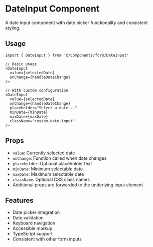 # DateInput Component

A date input component with date picker functionality and consistent styling.

## Usage

```tsx
import { DateInput } from '@/components/form/DateInput'

// Basic usage
<DateInput 
  value={selectedDate}
  onChange={handleDateChange}
/>

// With custom configuration
<DateInput 
  value={selectedDate}
  onChange={handleDateChange}
  placeholder="Select a date..."
  minDate={minDate}
  maxDate={maxDate}
  className="custom-date-input"
/>
```

## Props

- `value`: Currently selected date
- `onChange`: Function called when date changes
- `placeholder`: Optional placeholder text
- `minDate`: Minimum selectable date
- `maxDate`: Maximum selectable date
- `className`: Optional CSS class names
- Additional props are forwarded to the underlying input element

## Features

- Date picker integration
- Date validation
- Keyboard navigation
- Accessible markup
- TypeScript support
- Consistent with other form inputs 